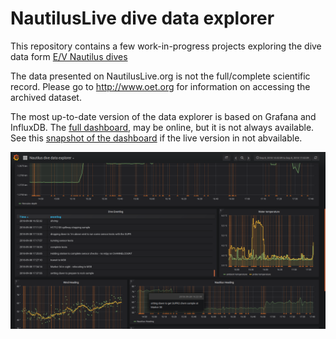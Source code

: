
# NautilusLive dive data explorer


This repository contains a few work-in-progress projects exploring the dive data form [E/V Nautilus dives](http://nautiluslive.org)


The data presented on NautilusLive.org is not the
full/complete scientific record. Please go to http://www.oet.org for
information on accessing the archived dataset.


The most up-to-date version of the data explorer is based on Grafana and InfluxDB. The [full dashboard](dataexplorer.guttula.com:3000), may be online, but it is not always available. See this [snapshot of the dashboard](https://snapshot.raintank.io/dashboard/snapshot/9c2aKYuLh8wq4Y3nFI1Zj08gCgwiVMGs) if the live version in not abvailable.

[![img/dashboard-screenshot.png](img/dashboard-screenshot.png)](https://snapshot.raintank.io/dashboard/snapshot/9c2aKYuLh8wq4Y3nFI1Zj08gCgwiVMGs)
